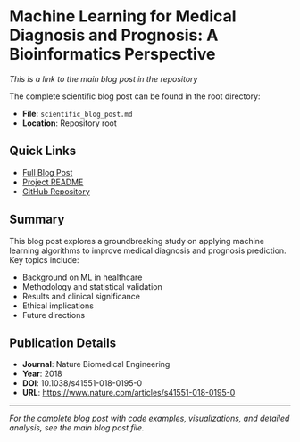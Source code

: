 # Machine Learning for Medical Diagnosis and Prognosis: A Bioinformatics Perspective

*This is a link to the main blog post in the repository*

The complete scientific blog post can be found in the root directory:
- **File**: `scientific_blog_post.md`
- **Location**: Repository root

## Quick Links

- [Full Blog Post](../../scientific_blog_post.md)
- [Project README](../README.md)
- [GitHub Repository](https://github.com/yourusername/bioinformatics_ml_project)

## Summary

This blog post explores a groundbreaking study on applying machine learning algorithms to improve medical diagnosis and prognosis prediction. Key topics include:

- Background on ML in healthcare
- Methodology and statistical validation
- Results and clinical significance
- Ethical implications
- Future directions

## Publication Details

- **Journal**: Nature Biomedical Engineering
- **Year**: 2018
- **DOI**: 10.1038/s41551-018-0195-0
- **URL**: https://www.nature.com/articles/s41551-018-0195-0

---

*For the complete blog post with code examples, visualizations, and detailed analysis, see the main blog post file.*


